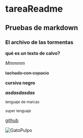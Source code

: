 # tareaReadme

## Pruebas de markdown
### El archivo de las tormentas

**qué es un texto de calvo?**

_Mmmmm_

 ~~tachado con espacio~~

 __**cursiva negro**__

 ***asdasdasdas***

 <sub> lenguaje de marcas </sub>


 <sup> super lenguaje </sup>

 [github](https://github.com/)



 ![GatoPulpo](https://myoctocat.com/assets/images/base-octocat.svg)
